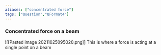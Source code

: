 ```yaml
---
aliases: ["concentrated force"]
tags: ["Question","QFormat4"]
---
```

### Concentrated force on a beam
![[Pasted image 20211025095020.png]]
This is where a force is acting at a single point on a beam